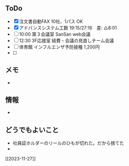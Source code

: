 ## ToDo
- [x] 注文書自動FAX 10社、1パス OK
- [x] アドバンスシステム工数 19:15/27:16　差: △8:01
- [ ] 10:00 第３会議室 SanSan web会議
- [ ] 12:30 3F応接室 経費・会議の見直しチーム会議
- [ ] 体育館 インフルエンザ予防接種 1,200円
- [ ] 


## メモ
- 


## 情報
- 


## どうでもよいこと
- 社員証ホルダーのリールのひもが切れた。だから捨てた
- 


[[2023-11-27]]

